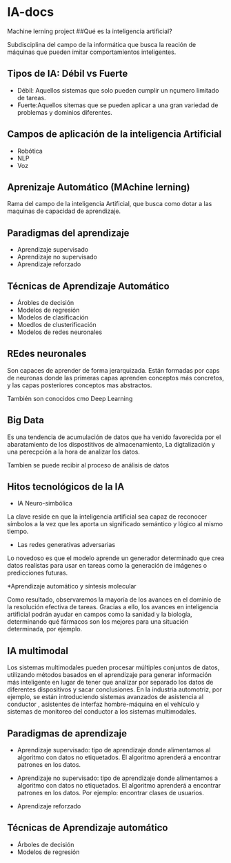 # IA-docs
Machine lerning project
##Qué es la inteligencia artificial?

Subdisciplina del campo de la informática que busca la reación de máquinas que pueden imitar comportamientos inteligentes.

## Tipos de IA: Débil vs Fuerte

* Débil: Aquellos sistemas que solo pueden cumplir un nçumero limitado de tareas.
* Fuerte:Aquellos sitemas que se pueden aplicar a una gran variedad de problemas y dominios diferentes.

## Campos de aplicación de la inteligencia Artificial

* Robótica
* NLP
* Voz

## Aprenizaje Automático (MAchine lerning)

Rama del campo de la inteligencia Artificial, que busca como dotar a las maquinas de capacidad de aprendizaje.

## Paradigmas del aprendizaje

* Aprendizaje supervisado
* Aprendizaje no supervisado
* Aprendizaje reforzado

## Técnicas de Aprendizaje Automático 

* Árobles de decisión 
* Modelos de regresión
* Modelos de clasificación
* Moedlos de clusterificación
* Modelos de redes neuronales

## REdes neuronales

Son capaces de aprender de forma jerarquizada. Están formadas por caps de neuronas donde las primeras capas aprenden conceptos más concretos, y las capas posteriores conceptos mas abstractos.

También son conocidos cmo Deep Learning

## Big Data 

Es una tendencia de acumulación de datos que ha venido favorecida por el abaratamiento de los dispostitivos de almacenamiento, La digtalización y una perecpción a la hora de analizar los datos.

Tambien se puede recibir al proceso de análisis de datos

## Hitos tecnológicos de la IA

* IA Neuro-simbólica

La clave reside en que la inteligencia artificial sea capaz de reconocer símbolos a la vez que les aporta un significado semántico y lógico al mismo tiempo.

* Las redes generativas adversarias

Lo novedoso es que el modelo aprende un generador determinado que crea datos realistas para usar en tareas como la generación de imágenes o predicciones futuras.

*Aprendizaje automático y síntesis molecular

Como resultado, observaremos la mayoría de los avances en el dominio de la resolución efectiva de tareas. Gracias a ello, los avances en inteligencia artificial podrán ayudar en campos como la sanidad y la biología, determinando qué fármacos son los mejores para una situación determinada, por ejemplo.

## IA multimodal

Los sistemas multimodales pueden procesar múltiples conjuntos de datos, utilizando métodos basados ​​en el aprendizaje para generar información más inteligente en lugar de tener que analizar por separado los datos de diferentes dispositivos y sacar conclusiones. En la industria automotriz, por ejemplo, se están introduciendo sistemas avanzados de asistencia al conductor , asistentes de interfaz hombre-máquina en el vehículo y sistemas de monitoreo del conductor a los sistemas multimodales.

## Paradigmas de aprendizaje

* Aprendizaje supervisado: tipo de aprendizaje donde alimentamos al algoritmo con datos no etiquetados. El algoritmo aprenderá a encontrar patrones en los datos.

* Aprendizaje no supervisado: tipo de aprendizaje donde alimentamos a algoritmo con datos no etiquetados. El algoritmo aprenderá a encontrar patrones en los datos. Por ejemplo: encontrar clases de usuarios.

* Aprendizaje reforzado

## Técnicas de Aprendizaje automático

* Árboles de decisión 
* Modelos de regresión


